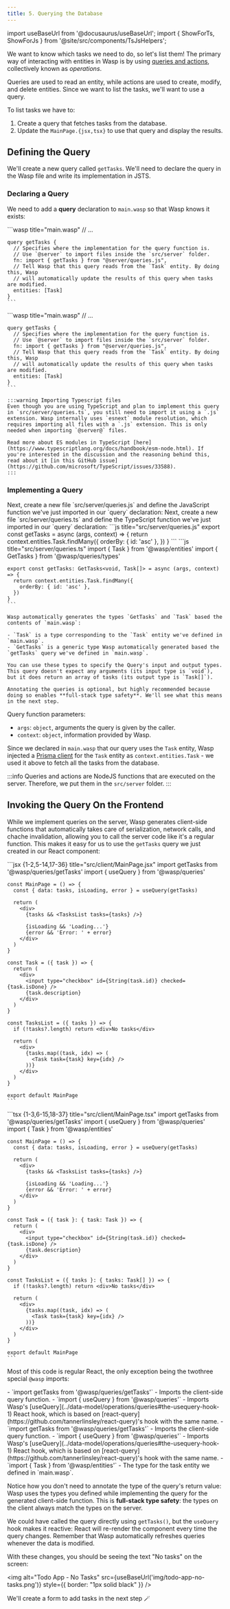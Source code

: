 ```yaml
---
title: 5. Querying the Database
---
```


import useBaseUrl from '@docusaurus/useBaseUrl';
import { ShowForTs, ShowForJs } from '@site/src/components/TsJsHelpers';

We want to know which tasks we need to do, so let's list them! The primary way of interacting with entities in Wasp is by using [queries and actions](../data-model/operations/overview), collectively known as _operations_.

Queries are used to read an entity, while actions are used to create, modify, and delete entities. Since we want to list the tasks, we'll want to use a query.

To list tasks we have to:

1. Create a query that fetches tasks from the database.
2. Update the `MainPage.{jsx,tsx}` to use that query and display the results.

## Defining the Query

We'll create a new query called `getTasks`. We'll need to declare the query in the Wasp file and write its implementation in <ShowForJs>JS</ShowForJs><ShowForTs>TS</ShowForTs>.

### Declaring a Query

We need to add a **query** declaration to `main.wasp` so that Wasp knows it exists:

<Tabs groupId="js-ts">
  <TabItem value="js" label="JavaScript">
    ```wasp title="main.wasp"
    // ...

    query getTasks {
      // Specifies where the implementation for the query function is.
      // Use `@server` to import files inside the `src/server` folder.
      fn: import { getTasks } from "@server/queries.js",
      // Tell Wasp that this query reads from the `Task` entity. By doing this, Wasp
      // will automatically update the results of this query when tasks are modified.
      entities: [Task]
    }
    ```
  </TabItem>

  <TabItem value="ts" label="TypeScript">
    ```wasp title="main.wasp"
    // ...

    query getTasks {
      // Specifies where the implementation for the query function is.
      // Use `@server` to import files inside the `src/server` folder.
      fn: import { getTasks } from "@server/queries.js",
      // Tell Wasp that this query reads from the `Task` entity. By doing this, Wasp
      // will automatically update the results of this query when tasks are modified.
      entities: [Task]
    }
    ```

    :::warning Importing Typescript files
    Even though you are using TypeScript and plan to implement this query in `src/server/queries.ts`, you still need to import it using a `.js` extension. Wasp internally uses `esnext` module resolution, which requires importing all files with a `.js` extension. This is only needed when importing `@server@` files.

    Read more about ES modules in TypeScript [here](https://www.typescriptlang.org/docs/handbook/esm-node.html). If you're interested in the discussion and the reasoning behind this, read about it [in this GitHub issue](https://github.com/microsoft/TypeScript/issues/33588).
    :::
  </TabItem>
</Tabs>

### Implementing a Query

<ShowForJs>
  Next, create a new file `src/server/queries.js` and define the JavaScript function we've just imported in our `query` declaration:
</ShowForJs>

<ShowForTs>
  Next, create a new file `src/server/queries.ts` and define the TypeScript function we've just imported in our `query` declaration:
</ShowForTs>

<Tabs groupId="js-ts">
  <TabItem value="js" label="JavaScript">
    ```js title="src/server/queries.js"
    export const getTasks = async (args, context) => {
      return context.entities.Task.findMany({
        orderBy: { id: 'asc' },
      })
    }
    ```
  </TabItem>

  <TabItem value="ts" label="TypeScript">
    ```js title="src/server/queries.ts"
    import { Task } from '@wasp/entities'
    import { GetTasks } from '@wasp/queries/types'

    export const getTasks: GetTasks<void, Task[]> = async (args, context) => {
      return context.entities.Task.findMany({
        orderBy: { id: 'asc' },
      })
    }
    ```

    Wasp automatically generates the types `GetTasks` and `Task` based the contents of `main.wasp`:

    - `Task` is a type corresponding to the `Task` entity we've defined in `main.wasp`.
    - `GetTasks` is a generic type Wasp automatically generated based the `getTasks` query we've defined in `main.wasp`.

    You can use these types to specify the Query's input and output types. This query doesn't expect any arguments (its input type is `void`), but it does return an array of tasks (its output type is `Task[]`).

    Annotating the queries is optional, but highly recommended because doing so enables **full-stack type safety**. We'll see what this means in the next step.
  </TabItem>
</Tabs>

Query function parameters:

- `args`: `object`, arguments the query is given by the caller.
- `context`: `object`, information provided by Wasp.

Since we declared in `main.wasp` that our query uses the `Task` entity, Wasp injected a [Prisma client](https://www.prisma.io/docs/reference/tools-and-interfaces/prisma-client/crud) for the `Task` entity as `context.entities.Task` - we used it above to fetch all the tasks from the database.

:::info
Queries and actions are NodeJS functions that are executed on the server. Therefore, we put them in the `src/server` folder.
:::

## Invoking the Query On the Frontend

While we implement queries on the server, Wasp generates client-side functions that automatically takes care of serialization, network calls, and chache invalidation, allowing you to call the server code like it's a regular function. This makes it easy for us to use the `getTasks` query we just created in our React component:

<Tabs groupId="js-ts">
  <TabItem value="js" label="JavaScript">
    ```jsx {1-2,5-14,17-36} title="src/client/MainPage.jsx"
    import getTasks from '@wasp/queries/getTasks'
    import { useQuery } from '@wasp/queries'

    const MainPage = () => {
      const { data: tasks, isLoading, error } = useQuery(getTasks)

      return (
        <div>
          {tasks && <TasksList tasks={tasks} />}

          {isLoading && 'Loading...'}
          {error && 'Error: ' + error}
        </div>
      )
    }

    const Task = ({ task }) => {
      return (
        <div>
          <input type="checkbox" id={String(task.id)} checked={task.isDone} />
          {task.description}
        </div>
      )
    }

    const TasksList = ({ tasks }) => {
      if (!tasks?.length) return <div>No tasks</div>

      return (
        <div>
          {tasks.map((task, idx) => (
            <Task task={task} key={idx} />
          ))}
        </div>
      )
    }

    export default MainPage
    ```
  </TabItem>

  <TabItem value="ts" label="TypeScript">
    ```tsx {1-3,6-15,18-37} title="src/client/MainPage.tsx"
    import getTasks from '@wasp/queries/getTasks'
    import { useQuery } from '@wasp/queries'
    import { Task } from '@wasp/entities'

    const MainPage = () => {
      const { data: tasks, isLoading, error } = useQuery(getTasks)

      return (
        <div>
          {tasks && <TasksList tasks={tasks} />}

          {isLoading && 'Loading...'}
          {error && 'Error: ' + error}
        </div>
      )
    }

    const Task = ({ task }: { task: Task }) => {
      return (
        <div>
          <input type="checkbox" id={String(task.id)} checked={task.isDone} />
          {task.description}
        </div>
      )
    }

    const TasksList = ({ tasks }: { tasks: Task[] }) => {
      if (!tasks?.length) return <div>No tasks</div>

      return (
        <div>
          {tasks.map((task, idx) => (
            <Task task={task} key={idx} />
          ))}
        </div>
      )
    }

    export default MainPage
    ```
  </TabItem>
</Tabs>

Most of this code is regular React, the only exception being the <ShowForJs>two</ShowForJs><ShowForTs>three</ShowForTs> special `@wasp` imports:

<ShowForJs>
  - `import getTasks from '@wasp/queries/getTasks'` - Imports the client-side query function.
  - `import { useQuery } from '@wasp/queries'` - Imports Wasp's [useQuery](../data-model/operations/queries#the-usequery-hook-1) React hook, which is based on [react-query](https://github.com/tannerlinsley/react-query)'s hook with the same name.
</ShowForJs>

<ShowForTs>
  - `import getTasks from '@wasp/queries/getTasks'` - Imports the client-side query function.
  - `import { useQuery } from '@wasp/queries'` - Imports Wasp's [useQuery](../data-model/operations/queries#the-usequery-hook-1) React hook, which is based on [react-query](https://github.com/tannerlinsley/react-query)'s hook with the same name.
  - `import { Task } from '@wasp/entities'` - The type for the task entity we defined in `main.wasp`.

  Notice how you don't need to annotate the type of the query's return value: Wasp uses the types you defined while implementing the query for the generated client-side function. This is **full-stack type safety**: the types on the client always match the types on the server.
</ShowForTs>

We could have called the query directly using `getTasks()`, but the `useQuery` hook makes it reactive: React will re-render the component every time the query changes. Remember that Wasp automatically refreshes queries whenever the data is modified.

With these changes, you should be seeing the text "No tasks" on the screen:

<img alt="Todo App - No Tasks" src={useBaseUrl('img/todo-app-no-tasks.png')} style={{ border: "1px solid black" }} />

We'll create a form to add tasks in the next step 🪄
